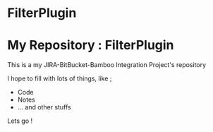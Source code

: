 # FilterPlugin
My Repository : FilterPlugin
==============================
This is a my JIRA-BitBucket-Bamboo Integration Project's repository

I hope to fill with lots of things, like ;

* Code
* Notes
* ... and other stuffs

Lets go !

